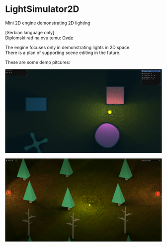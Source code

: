 # LightSimulator2D
Mini 2D engine demonstrating 2D lighting

[Serbian language only] <br />
Diplomski rad na ovu temu: [Ovde](Diplomski/Diplomski.pdf)

The engine focuses only in demonstrating lights in 2D space. <br />
There is a plan of supporting scene editing in the future.

These are some demo pitcures:


![Alt text](images/SimpleScene.png?raw=true "Title")

![Forest demo scene](images/Forest.png?raw=true "Forest scene")
